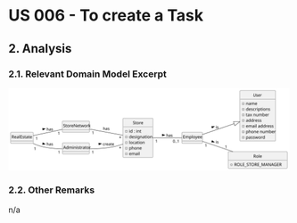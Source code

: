 # US 006 - To create a Task 

## 2. Analysis

### 2.1. Relevant Domain Model Excerpt 

![Domain Model](svg/us005-DomainModel.svg)

### 2.2. Other Remarks

n/a